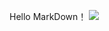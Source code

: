 Hello MarkDown！
![](https://qgt-style.oss-cn-hangzhou.aliyuncs.com/newcoursep4/g1/g1-2-2/tenor.gifurl)
